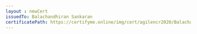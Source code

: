 ```yaml
--- 
layout : newCert 
issuedTo: Balachandhiran Sankaran
certificatePath: https://certifyme.online/img/cert/agilencr2020/BalachandhiranSankaran_6a2d7.png
--- 
```


